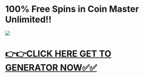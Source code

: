 # 100% Free Spins in Coin Master Unlimited!!

![](https://i.imgur.com/LBCe1wf.jpeg)

# [**👉👉CLICK HERE GET TO GENERATOR NOW✅✅**](https://free24.raj-solution.com/free-spins-coin-master)
